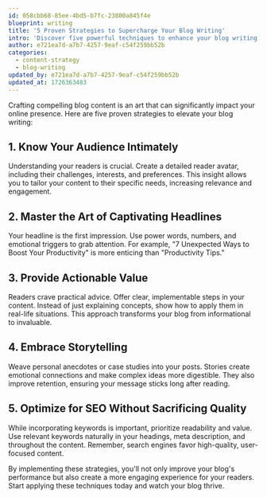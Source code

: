 ```yaml
---
id: 058cbb68-85ee-4bd5-b7fc-23800a845f4e
blueprint: writing
title: '5 Proven Strategies to Supercharge Your Blog Writing'
intro: 'Discover five powerful techniques to enhance your blog writing, boost engagement, and create content that resonates with your audience.'
author: e721ea7d-a7b7-4257-9eaf-c54f259bb52b
categories:
  - content-strategy
  - blog-writing
updated_by: e721ea7d-a7b7-4257-9eaf-c54f259bb52b
updated_at: 1726363483
---
```

Crafting compelling blog content is an art that can significantly impact your online presence. Here are five proven strategies to elevate your blog writing:

## 1. Know Your Audience Intimately

Understanding your readers is crucial. Create a detailed reader avatar, including their challenges, interests, and preferences. This insight allows you to tailor your content to their specific needs, increasing relevance and engagement.

## 2. Master the Art of Captivating Headlines

Your headline is the first impression. Use power words, numbers, and emotional triggers to grab attention. For example, "7 Unexpected Ways to Boost Your Productivity" is more enticing than "Productivity Tips."

## 3. Provide Actionable Value

Readers crave practical advice. Offer clear, implementable steps in your content. Instead of just explaining concepts, show how to apply them in real-life situations. This approach transforms your blog from informational to invaluable.

## 4. Embrace Storytelling

Weave personal anecdotes or case studies into your posts. Stories create emotional connections and make complex ideas more digestible. They also improve retention, ensuring your message sticks long after reading.

## 5. Optimize for SEO Without Sacrificing Quality

While incorporating keywords is important, prioritize readability and value. Use relevant keywords naturally in your headings, meta description, and throughout the content. Remember, search engines favor high-quality, user-focused content.

By implementing these strategies, you'll not only improve your blog's performance but also create a more engaging experience for your readers. Start applying these techniques today and watch your blog thrive.